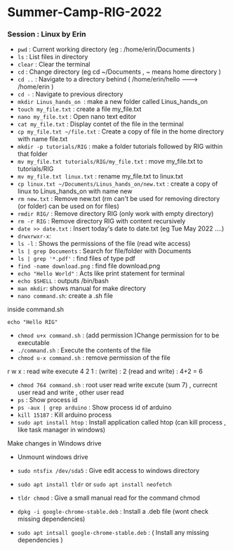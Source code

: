 # Summer-Camp-RIG-2022

### Session : Linux by Erin

- `pwd` : Current working directory (eg : /home/erin/Documents )
- `ls` : List files in directory
- `clear` : Clear the terminal
- `cd` : Change directory (eg cd ~/Documents , ~ means home directory )
- `cd ..` : Navigate to a directory behind ( /home/erin/hello ---> /home/erin )
- `cd -` : Navigate to previous directory
- `mkdir Linus_hands_on `: make a new folder called Linus_hands_on
- `touch my_file.txt` : create a file my_file.txt
- `nano my_file.txt` : Open nano text editor
- `cat my_file.txt` : Display contet of the file in the terminal
- `cp my_file.txt ~/file.txt` : Create a copy of file in the home directory with name file.txt
- `mkdir -p tutorials/RIG` : make a folder tutorials followed by RIG within that folder
- `mv my_file.txt tutorials/RIG/my_file.txt` : move my_file.txt to tutorials/RIG
- `mv my_file.txt linux.txt` : rename my_file.txt to linux.txt
- `cp linux.txt ~/Documents/Linus_hands_on/new.txt` : create a copy of linux to Linus_hands_on with name new
- `rm new.txt` : Remove new.txt (rm can't be used for removing directory (or folder) can be used on for files)
- `rmdir RIG/` : Remove directory RIG (only work with empty directory)
- `rm -r RIG` : Remove directory RIG with content recursively
- `date >> date.txt` : Insert today's date to date.txt (eg Tue May 2022 ....)
- `drwxrwxr-x`: 
- `ls -l` : Shows the permissions of the file (read wite access)
- `ls | grep Documents` : Search for file/folder with Documents 
- `ls | grep '*.pdf'` : find files of type pdf
- `find -name download.png` : find file download.png
- `echo "Hello World"` : Acts like print statement for terminal
- `echo $SHELL` : outputs /bin/bash
- `man mkdir`: shows manual for make directory
- `nano command.sh`: create a .sh file

inside command.sh

```
echo "Hello RIG"
```

- `chmod u+x command.sh` : (add permission )Change permission for to be executable
- `./command.sh` : Execute the contents of the file
- `chmod u-x command.sh` : remove permission of the file

r w x : read wite execute 
4 2 1 : 
(write) : 2 
(read and write) : 4+2 = 6

- `chmod 764 command.sh` : root user read write excute (sum 7) , currecnt user read and write , other user read
- `ps` : Show process id
- `ps -aux | grep arduino` :  Show process id of arduino
- `kill 15187` : Kill arduino process
- `sudo apt install htop` : Install application called htop (can kill process , like task manager in windows)

Make changes in Windows drive

- Unmount windows drive
- `sudo ntsfix /dev/sda5` : Give edit access to windows directory



- `sudo apt install tldr` or `sudo apt install neofetch`
- `tldr chmod` : Give a small manual read for the command chmod
- `dpkg -i google-chrome-stable.deb` : Install a .deb file (wont check missing dependencies)
- `sudo apt intsall google-chrome-stable.deb` : ( Install any missing dependencies )



